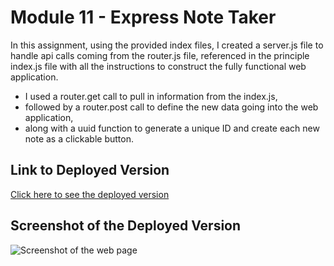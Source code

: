 # Module 11 - Express Note Taker

In this assignment, using the provided index files, I created a server.js file to handle api calls coming from the router.js file, referenced in the principle index.js file with all the instructions to construct the fully functional web application.

- I used a router.get call to pull in information from the index.js,
- followed by a router.post call to define the new data going into the web application,
- along with a uuid function to generate a unique ID and create each new note as a clickable button.


## Link to Deployed Version

[Click here to see the deployed version](https://teutonicted.github.io/express-note-taker/)

## Screenshot of the Deployed Version

![Screenshot of the web page](./Develop/screenshot.png)

